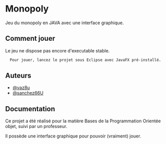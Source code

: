 # Monopoly

Jeu du monopoly en JAVA avec une interface graphique.



## Comment jouer

Le jeu ne dispose pas encore d'executable stable.

```bash
  Pour jouer, lancez le projet sous Eclipse avec JavaFX pré-installé.
```
    
## Auteurs

- [@vaz8u](https://www.github.com/vaz8u)
- [@sanchez66U](https://www.github.com/sanchez66U)




## Documentation

Ce projet a été réalisé pour la matière Bases de la Programmation Orientée objet, suivi par un professeur.

Il possède une interface graphique pour pouvoir (vraiment) jouer. 
